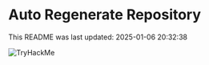 # Auto Regenerate Repository

This README was last updated: 2025-01-06 20:32:38

 ![TryHackMe](https://tryhackme.com/badge/533634)